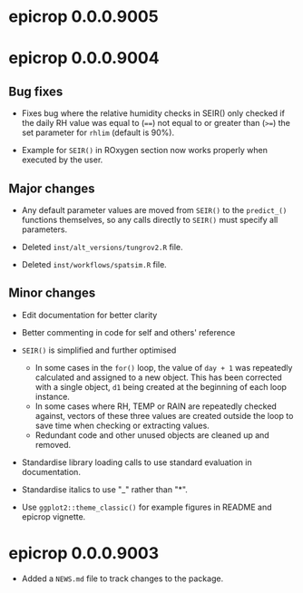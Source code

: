 # epicrop 0.0.0.9005

# epicrop 0.0.0.9004

## Bug fixes

* Fixes bug where the relative humidity checks in SEIR() only checked if the daily RH value was equal to (`==`) not equal to or greater than (`>=`) the set parameter for `rhlim` (default is 90%).

* Example for `SEIR()` in ROxygen section now works properly when executed by the user.

## Major changes

* Any default parameter values are moved from `SEIR()` to the `predict_()` functions themselves, so any calls directly to `SEIR()` must specify all parameters.

* Deleted `inst/alt_versions/tungrov2.R` file.

* Deleted `inst/workflows/spatsim.R` file. 

## Minor changes

* Edit documentation for better clarity

* Better commenting in code for self and others' reference

* `SEIR()` is simplified and further optimised
  * In some cases in the `for()` loop, the value of `day + 1` was repeatedly calculated and assigned to a new object. This has been corrected with a single object, `d1` being created at the beginning of each loop instance.
  * In some cases where RH, TEMP or RAIN are repeatedly checked against, vectors of these three values are created outside the loop to save time when checking or extracting values.
  * Redundant code and other unused objects are cleaned up and removed.
  
* Standardise library loading calls to use standard evaluation in documentation.

* Standardise italics to use "_" rather than "*".

* Use `ggplot2::theme_classic()` for example figures in README and epicrop vignette.

# epicrop 0.0.0.9003

* Added a `NEWS.md` file to track changes to the package.
